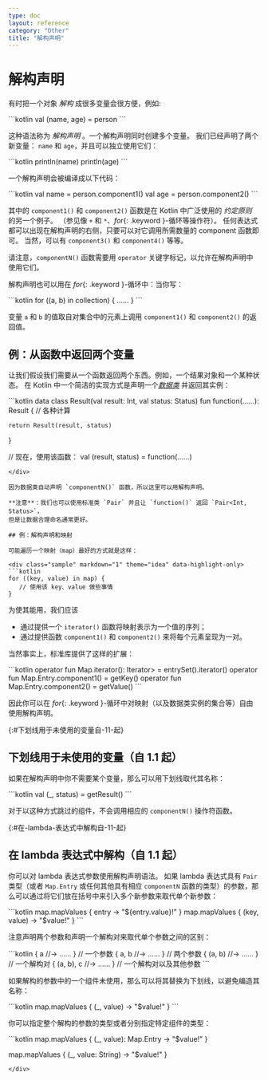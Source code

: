 ```yaml
---
type: doc
layout: reference
category: "Other"
title: "解构声明"
---
```


# 解构声明

有时把一个对象 _解构_ 成很多变量会很方便，例如:

<div class="sample" markdown="1" theme="idea" data-highlight-only>
```kotlin
val (name, age) = person
```
</div>

这种语法称为 _解构声明_ 。一个解构声明同时创建多个变量。
我们已经声明了两个新变量： `name` 和 `age`，并且可以独立使用它们：

 <div class="sample" markdown="1" theme="idea" data-highlight-only>
```kotlin
println(name)
println(age)
```
</div>

一个解构声明会被编译成以下代码：

<div class="sample" markdown="1" theme="idea" data-highlight-only>
```kotlin
val name = person.component1()
val age = person.component2()
```
</div>

其中的 `component1()` 和 `component2()` 函数是在 Kotlin 中广泛使用的 _约定原则_ 的另一个例子。
（参见像 `+` 和 `*`、*for*{: .keyword }-循环等操作符）。
任何表达式都可以出现在解构声明的右侧，只要可以对它调用所需数量的 component 函数即可。
当然，可以有 `component3()` 和 `component4()` 等等。

请注意，`componentN()` 函数需要用 `operator` 关键字标记，以允许在解构声明中使用它们。

解构声明也可以用在 *for*{: .keyword }-循环中：当你写：

<div class="sample" markdown="1" theme="idea" data-highlight-only>
```kotlin
for ((a, b) in collection) { …… }
```
</div>

变量 `a` 和 `b` 的值取自对集合中的元素上调用 `component1()` 和 `component2()` 的返回值。

## 例：从函数中返回两个变量

让我们假设我们需要从一个函数返回两个东西。例如，一个结果对象和一个某种状态。
在 Kotlin 中一个简洁的实现方式是声明一个[_数据类_](data-classes.html) 并返回其实例：

 <div class="sample" markdown="1" theme="idea" data-highlight-only>
```kotlin
data class Result(val result: Int, val status: Status)
fun function(……): Result {
    // 各种计算

    return Result(result, status)
}

// 现在，使用该函数：
val (result, status) = function(……)
```
</div>

因为数据类自动声明 `componentN()` 函数，所以这里可以用解构声明。

**注意**：我们也可以使用标准类 `Pair` 并且让 `function()` 返回 `Pair<Int, Status>`，
但是让数据合理命名通常更好。

## 例：解构声明和映射

可能遍历一个映射（map）最好的方式就是这样：

<div class="sample" markdown="1" theme="idea" data-highlight-only>
```kotlin
for ((key, value) in map) {
   // 使用该 key、value 做些事情
}
```
</div>

为使其能用，我们应该

* 通过提供一个 `iterator()` 函数将映射表示为一个值的序列；
* 通过提供函数 `component1()` 和 `component2()` 来将每个元素呈现为一对。

当然事实上，标准库提供了这样的扩展：

<div class="sample" markdown="1" theme="idea" data-highlight-only>
```kotlin
operator fun <K, V> Map<K, V>.iterator(): Iterator<Map.Entry<K, V>> = entrySet().iterator()
operator fun <K, V> Map.Entry<K, V>.component1() = getKey()
operator fun <K, V> Map.Entry<K, V>.component2() = getValue()
```
</div>
  
因此你可以在 *for*{: .keyword }-循环中对映射（以及数据类实例的集合等）自由使用解构声明。

{:#下划线用于未使用的变量自-11-起}

## 下划线用于未使用的变量（自 1.1 起）

如果在解构声明中你不需要某个变量，那么可以用下划线取代其名称：

<div class="sample" markdown="1" theme="idea" data-highlight-only>
```kotlin
val (_, status) = getResult()
```
</div>

对于以这种方式跳过的组件，不会调用相应的 `componentN()` 操作符函数。

{:#在-lambda-表达式中解构自-11-起}

## 在 lambda 表达式中解构（自 1.1 起）

你可以对 lambda 表达式参数使用解构声明语法。
如果 lambda 表达式具有 `Pair` 类型（或者 `Map.Entry` 或任何其他具有相应 `componentN` 函数的类型）的参数，那么可以通过将它们放在括号中来引入多个新参数来取代单个新参数：

<div class="sample" markdown="1" theme="idea" data-highlight-only>
```kotlin
map.mapValues { entry -> "${entry.value}!" }
map.mapValues { (key, value) -> "$value!" }
```
</div>

注意声明两个参数和声明一个解构对来取代单个参数之间的区别：

<div class="sample" markdown="1" theme="idea" data-highlight-only>
```kotlin
{ a //-> …… } // 一个参数
{ a, b //-> …… } // 两个参数
{ (a, b) //-> …… } // 一个解构对
{ (a, b), c //-> …… } // 一个解构对以及其他参数
```
</div>

如果解构的参数中的一个组件未使用，那么可以将其替换为下划线，以避免编造其名称：

<div class="sample" markdown="1" theme="idea" data-highlight-only>
```kotlin
map.mapValues { (_, value) -> "$value!" }
```
</div>

你可以指定整个解构的参数的类型或者分别指定特定组件的类型：

<div class="sample" markdown="1" theme="idea" data-highlight-only>
```kotlin
map.mapValues { (_, value): Map.Entry<Int, String> -> "$value!" }

map.mapValues { (_, value: String) -> "$value!" }
```
</div>
